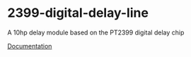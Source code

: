 # 2399-digital-delay-line
A 10hp delay module based on the PT2399 digital delay chip

[Documentation](https://f113x.github.io/projects-documentation/Eurorack/2399-Digital-Delay-Line/)